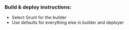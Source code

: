 ### Build & deploy instructions:

- Select Grunt for the builder
- Use defaults for everything else in builder and deployer
